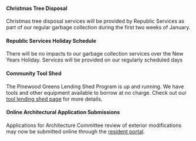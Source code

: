 #### Christmas Tree Disposal
Christmas tree disposal services will be provided by Republic Services as part of our regular garbage collection during the first two weeks of January.

#### Republic Services Holiday Schedule
There will be no impacts to our garbage collection services over the New Years Holiday.  Services will be provided on our regularly scheduled days

#### Community Tool Shed

The Pinewood Greens Lending Shed Program is up and running.  We have tools and other equipment available to borrow at no charge. Check out our [tool lending shed page](toolshed.html) for more details.

#### Online Architectural Application Submissions

Applications for Architecture Committee review of exterior modifications may now be submitted online through the [resident portal](http://www.ciranet.com/ResidentPortal).
